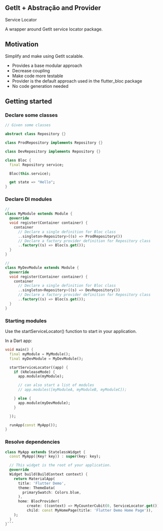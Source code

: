 
## GetIt + Abstração and Provider

Service Locator 

A wrapper around GetIt service locator package.

## Motivation

Simplify and make using GetIt scalable.

 - Provides a base modular approach
 - Decrease coupling
 - Make code more testable
 - Provider is the default approach used in the flutter_bloc package
 - No code generation needed

 
## Getting started

### Declare some classes 

```dart
// Given some classes 

abstract class Repository {}

class ProdRepository implements Repository {}

class DevRepository implements Repository {}

class Bloc {
  final Repository service;

  Bloc(this.service);

  get state => "Hello";
}
```


### Declare DI modules

```dart
//
class MyModule extends Module {
  @override
  void register(Container container) {
    container
      // Declare a single definition for Bloc class  
      ..singleton<Repository>((s) => ProdRepository())
      // Declare a factory provider definition for Repository class
      ..factory((s) => Bloc(s.get());
  }
}

//
class MyDevModule extends Module {
  @override
  void register(Container container) {
    container
      // Declare a single definition for Bloc class  
      ..singleton<Repository>((s) => DevRepository())
      // Declare a factory provider definition for Repository class
      ..factory((s) => Bloc(s.get());
  }
}
```

### Starting modules

Use the startServiceLocator() function to start in your application.

In a Dart app:

```dart
void main() {
  final myModule = MyModule();
  final myDevModule = MyDevModule();

  startServiceLocator((app) {
    if (kReleaseMode) {
      app.module(myModule);

      // can also start a list of modules
      // app.modules([myModuleA, myModuleB, myModuleC]);

    } else {
      app.module(myDevModule);
    }

  });

  runApp(const MyApp());
}
```

### Resolve dependencies

```dart
class MyApp extends StatelessWidget {
  const MyApp({Key? key}) : super(key: key);

  // This widget is the root of your application.
  @override
  Widget build(BuildContext context) {
    return MaterialApp(
      title: 'Flutter Demo',
      theme: ThemeData(
        primarySwatch: Colors.blue,
      ),
      home: BlocProvider(
          create: ((context) => MyCounterCubit(0, ServiceLocator.get())),
          child: const MyHomePage(title: 'Flutter Demo Home Page')),
    );
  }
}```
